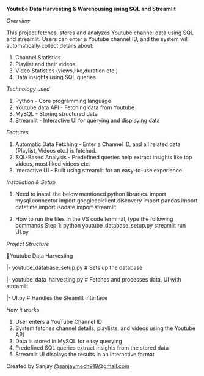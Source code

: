 **Youtube Data Harvesting & Warehousing using SQL and Streamlit**

*Overview*

This project fetches, stores and analyzes Youtube channel data using SQL and streamlit. Users can enter a Youtube channel ID, and the system will automatically collect details about:
  1. Channel Statistics
  2. Playlist and their videos
  3. Video Statistics (views,like,duration etc.)
  4. Data insights using SQL queries

*Technology used*

 1. Python - Core programming language
 2. Youtube data API - Fetching data from Youtube
 3. MySQL - Storing structured data
 4. Streamlit - Interactive UI for querying and displaying data

*Features* 

 1. Automatic Data Fetching - Enter a Channel ID, and all related data (Playlist, Videos etc.) is fetched.
 2. SQL-Based Analysis - Predefined queries help extract insights like top videos, most liked videos etc.
 3. Interactive UI - Built using streamlit for an easy-to-use experience

*Installation & Setup*

 1. Need to install the below mentioned python libraries.
    import mysql.connector
    import googleapiclient.discovery
    import pandas
    import datetime
    import isodate
    import streamlit

2. How to run the files
   In the VS code terminal, type the following commands
   Step 1: python youtube_database_setup.py
   streamlit run UI.py

*Project Structure*

📂Youtube Data Harvesting

|- youtube_database_setup.py  # Sets up the database

|- youtube_data_harvesting.py # Fetches and processes data, UI with streamlit

|- UI.py                      # Handles the Steamlit interface


*How it works*

 1. User enters a YouTube Channel ID
 2. System fetches channel details, playlists, and videos using the Youtube API
 3. Data is stored in MySQL for easy querying
 4. Predefined SQL queries extract insights from the stored data
 5. Streamlit UI displays the results in an interactive format

Created by
Sanjay @sanjaymech919@gmail.com

   
